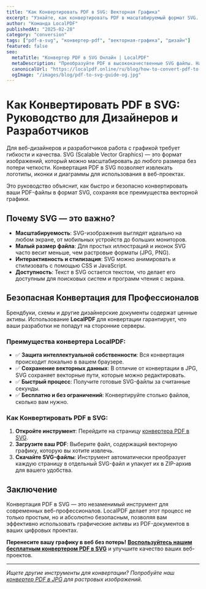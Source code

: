 ```yaml
---
title: "Как Конвертировать PDF в SVG: Векторная Графика"
excerpt: "Узнайте, как конвертировать PDF в масштабируемый формат SVG. Идеально для дизайнеров и разработчиков, которым нужно использовать графику из PDF в вебе без потери качества."
author: "Команда LocalPDF"
publishedAt: "2025-02-28"
category: "conversion"
tags: ["pdf-в-svg", "конвертер-pdf", "векторная-графика", "дизайн"]
featured: false
seo:
  metaTitle: "Конвертер PDF в SVG Онлайн | LocalPDF"
  metaDescription: "Преобразуйте PDF в высококачественные SVG файлы. Наш бесплатный и безопасный конвертер работает локально в браузере, сохраняя все векторные данные."
  canonicalUrl: "https://localpdf.online/ru/blog/how-to-convert-pdf-to-svg"
  ogImage: "/images/blog/pdf-to-svg-guide-og.jpg"
---
```


# Как Конвертировать PDF в SVG: Руководство для Дизайнеров и Разработчиков

Для веб-дизайнеров и разработчиков работа с графикой требует гибкости и качества. SVG (Scalable Vector Graphics) — это формат изображений, который можно масштабировать до любого размера без потери четкости. Конвертация PDF в SVG позволяет извлекать логотипы, иконки и диаграммы для использования в веб-проектах.

Это руководство объяснит, как быстро и безопасно конвертировать ваши PDF-файлы в формат SVG, сохраняя все преимущества векторной графики.

## Почему SVG — это важно?

-   **Масштабируемость**: SVG-изображения выглядят идеально на любом экране, от мобильных устройств до больших мониторов.
-   **Малый размер файла**: Для простых иллюстраций и иконок SVG часто весит меньше, чем растровые форматы (JPG, PNG).
-   **Интерактивность и стилизация**: SVG можно анимировать и стилизовать с помощью CSS и JavaScript.
-   **Доступность**: Текст в SVG остается текстом, что делает его доступным для поисковых систем и программ чтения с экрана.

## Безопасная Конвертация для Профессионалов

Брендбуки, схемы и другие дизайнерские документы содержат ценные активы. Использование **LocalPDF** для конвертации гарантирует, что ваши разработки не попадут на сторонние серверы.

### Преимущества конвертера LocalPDF:

-   ✅ **Защита интеллектуальной собственности**: Вся конвертация происходит локально в вашем браузере.
-   ✅ **Сохранение векторных данных**: В отличие от конвертации в JPG, SVG сохраняет векторные пути, которые можно редактировать.
-   ✅ **Быстрый процесс**: Получите готовые SVG-файлы за считанные секунды.
-   ✅ **Бесплатно и без ограничений**: Конвертируйте столько файлов, сколько вам нужно.

### Как Конвертировать PDF в SVG:

1.  **Откройте инструмент**: Перейдите на страницу [конвертера PDF в SVG](/ru/pdf-to-svg).
2.  **Загрузите ваш PDF**: Выберите файл, содержащий векторную графику, которую вы хотите извлечь.
3.  **Скачайте SVG-файлы**: Инструмент автоматически преобразует каждую страницу в отдельный SVG-файл и упакует их в ZIP-архив для вашего удобства.

## Заключение

Конвертация PDF в SVG — это незаменимый инструмент для современных веб-профессионалов. LocalPDF делает этот процесс не только простым, но и абсолютно безопасным, позволяя вам эффективно использовать графические активы из PDF-документов в ваших цифровых проектах.

**Перенесите вашу графику в веб без потерь!** **[Воспользуйтесь нашим бесплатным конвертером PDF в SVG](/ru/pdf-to-svg)** и улучшите качество ваших веб-проектов.

---

*Ищете другие инструменты для конвертации? Попробуйте наш [конвертер PDF в JPG](/ru/pdf-to-image) для растровых изображений.*
